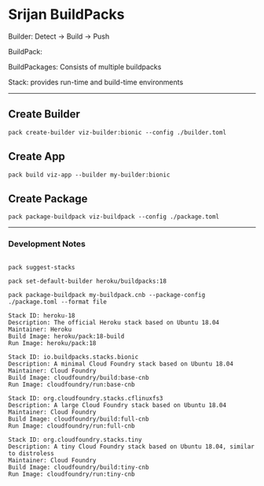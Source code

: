 # Srijan BuildPacks

Builder: Detect -> Build -> Push

BuildPack: 

BuildPackages: Consists of multiple buildpacks

Stack: provides run-time and build-time environments

---

## Create Builder
```
pack create-builder viz-builder:bionic --config ./builder.toml
```

## Create App
```
pack build viz-app --builder my-builder:bionic
```

## Create Package
```
pack package-buildpack viz-buildpack --config ./package.toml
```

---

### Development Notes

```

pack suggest-stacks

pack set-default-builder heroku/buildpacks:18

pack package-buildpack my-buildpack.cnb --package-config ./package.toml --format file

Stack ID: heroku-18
Description: The official Heroku stack based on Ubuntu 18.04
Maintainer: Heroku
Build Image: heroku/pack:18-build
Run Image: heroku/pack:18

Stack ID: io.buildpacks.stacks.bionic
Description: A minimal Cloud Foundry stack based on Ubuntu 18.04
Maintainer: Cloud Foundry
Build Image: cloudfoundry/build:base-cnb
Run Image: cloudfoundry/run:base-cnb

Stack ID: org.cloudfoundry.stacks.cflinuxfs3
Description: A large Cloud Foundry stack based on Ubuntu 18.04
Maintainer: Cloud Foundry
Build Image: cloudfoundry/build:full-cnb
Run Image: cloudfoundry/run:full-cnb

Stack ID: org.cloudfoundry.stacks.tiny
Description: A tiny Cloud Foundry stack based on Ubuntu 18.04, similar to distroless
Maintainer: Cloud Foundry
Build Image: cloudfoundry/build:tiny-cnb
Run Image: cloudfoundry/run:tiny-cnb



```